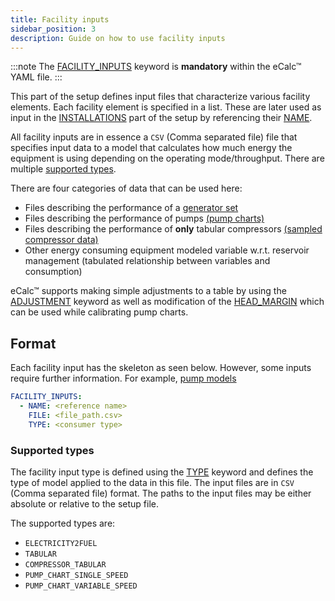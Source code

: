 ```yaml
---
title: Facility inputs
sidebar_position: 3
description: Guide on how to use facility inputs
---
```


:::note
The [FACILITY_INPUTS](/about/references/keywords/FACILITY_INPUTS.md) keyword is **mandatory** within the eCalc™ YAML file.
:::

This part of the setup defines input files that characterize various facility elements. Each facility element is
specified in a list. These are later used as input in the [INSTALLATIONS](/about/references/keywords/INSTALLATIONS.md) part of the setup by referencing their [NAME](/about/references/keywords/NAME.md). 

All facility inputs are in essence a `CSV` (Comma separated file) file that specifies input data to a model that
calculates how much energy the equipment is using depending on the operating mode/throughput. There are multiple
[supported types](#supported-types).

There are four categories of data that can be used here:
- Files describing the performance of a [generator set](/about/modelling/setup/facility_inputs/generator_modelling.md)
- Files describing the performance of pumps [(pump charts)](/about/modelling/setup/facility_inputs/pump_modelling/pump_charts.md)
- Files describing the performance of **only** tabular compressors [(sampled compressor data)](/about/modelling/setup/facility_inputs/sampled_compressor_model.md)
- Other energy consuming equipment modeled variable w.r.t. reservoir management
  (tabulated relationship between variables and consumption)

eCalc™ supports making simple adjustments to a table by using the [ADJUSTMENT](/about/references/keywords/ADJUSTMENT.mdx)
keyword as well as modification of the [HEAD_MARGIN](/about/references/keywords/HEAD_MARGIN.md)
which can be used while calibrating pump charts.

## Format 

Each facility input has the skeleton as seen below. However, some inputs require further information. For example, [pump models](/about/modelling/setup/facility_inputs/pump_modelling/pump_charts.md)

~~~~yaml
FACILITY_INPUTS:
  - NAME: <reference name>
    FILE: <file_path.csv>
    TYPE: <consumer type>
~~~~

### Supported types
The facility input type is defined using the [TYPE](/about/references/keywords/TYPE.md) keyword and defines the type of model applied
to the data in this file. The input files are in `CSV` (Comma separated file) format. The paths to the input files may be either absolute or relative to the setup file.

The supported types are:

- `ELECTRICITY2FUEL`
- `TABULAR`
- `COMPRESSOR_TABULAR`
- `PUMP_CHART_SINGLE_SPEED`
- `PUMP_CHART_VARIABLE_SPEED`